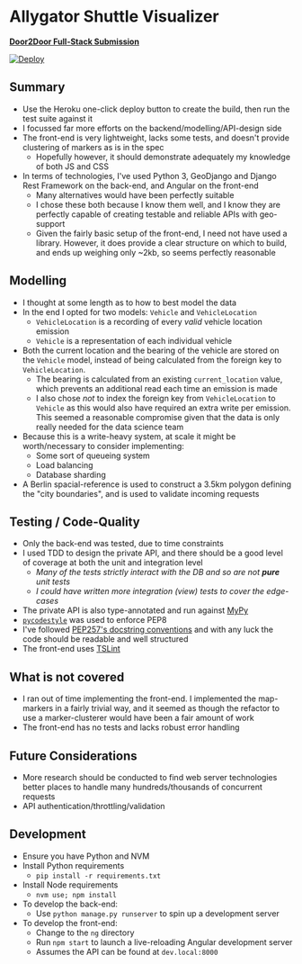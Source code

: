 # Allygator Shuttle Visualizer
[**Door2Door Full-Stack Submission**](https://github.com/door2door-io/fullstack-code-challenge)

[![Deploy](https://www.herokucdn.com/deploy/button.svg)](https://heroku.com/deploy)

## Summary
* Use the Heroku one-click deploy button to create the build, then run the test suite against it
* I focussed far more efforts on the backend/modelling/API-design side
* The front-end is very lightweight, lacks some tests, and doesn't provide clustering of markers as is in the spec
  * Hopefully however, it should demonstrate adequately my knowledge of both JS and CSS
* In terms of technologies, I've used Python 3, GeoDjango and Django Rest Framework on the back-end, and Angular on the front-end
  * Many alternatives would have been perfectly suitable
  * I chose these both because I know them well, and I know they are perfectly capable of creating testable and reliable APIs with geo-support
  * Given the fairly basic setup of the front-end, I need not have used a library. However, it does provide a clear structure on which to build, and ends up weighing only ~2kb, so seems perfectly reasonable

## Modelling
* I thought at some length as to how to best model the data
* In the end I opted for two models: `Vehicle` and `VehicleLocation`
  * `VehicleLocation` is a recording of every *valid* vehicle location emission
  * `Vehicle` is a representation of each individual vehicle
* Both the current location and the bearing of the vehicle are stored on the
  `Vehicle` model, instead of being calculated from the foreign key to
  `VehicleLocation`.
  * The bearing is calculated from an existing `current_location` value, which
    prevents an additional read each time an emission is made
  * I also chose *not* to index the foreign key from `VehicleLocation` to
    `Vehicle` as this would also have required an extra write per emission.
    This seemed a reasonable compromise given that the data is only really needed
    for the data science team
* Because this is a write-heavy system, at scale it might be worth/necessary to consider
  implementing:
  * Some sort of queueing system
  * Load balancing
  * Database sharding
* A Berlin spacial-reference is used to construct a 3.5km polygon defining the
  "city boundaries", and is used to validate incoming requests

## Testing / Code-Quality
* Only the back-end was tested, due to time constraints
* I used TDD to design the private API, and there should be a good level of
  coverage at both the unit and integration level
  * *Many of the tests strictly interact with the DB and so are not **pure** unit tests*
  * *I could have written more integration (view) tests to cover the edge-cases*
* The private API is also type-annotated and run against [MyPy](http://mypy-lang.org/)
* [`pycodestyle`](https://pycodestyle.readthedocs.io/) was used to enforce PEP8
* I've followed [PEP257's docstring conventions](https://www.python.org/dev/peps/pep-0257/) and with
  any luck the code should be readable and well structured
* The front-end uses [TSLint](https://palantir.github.io/tslint/)

## What is not covered
* I ran out of time implementing the front-end. I implemented the map-markers in a fairly trivial way, and it seemed as though the refactor to use a marker-clusterer would have been a fair amount of work
* The front-end has no tests and lacks robust error handling

## Future Considerations
* More research should be conducted to find web server technologies better places to handle many hundreds/thousands of concurrent requests
* API authentication/throttling/validation

## Development
* Ensure you have Python and NVM
* Install Python requirements
  * `pip install -r requirements.txt`
* Install Node requirements
  * `nvm use; npm install`
* To develop the back-end:
  * Use `python manage.py runserver` to spin up a development server
* To develop the front-end:
  * Change to the `ng` directory
  * Run `npm start` to launch a live-reloading Angular development server
  * Assumes the API can be found at `dev.local:8000`
